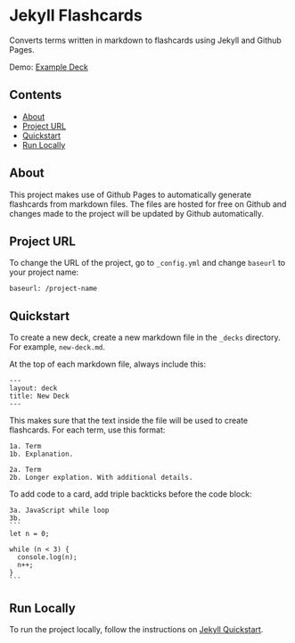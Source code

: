# Jekyll Flashcards

Converts terms written in markdown to flashcards using Jekyll and Github Pages.

Demo: [Example Deck](https://raisingexceptions.com/jekyll-flashcards/)

## Contents
- [About](#about)
- [Project URL](#project-url)
- [Quickstart](#quick-start)
- [Run Locally](#run-locally)

## About

This project makes use of Github Pages to automatically generate flashcards from markdown files. The files are hosted for free on Github and changes made to the project will be updated by Github automatically.

## Project URL

To change the URL of the project, go to `_config.yml` and change `baseurl` to your project name:

```
baseurl: /project-name
```

## Quickstart

To create a new deck, create a new markdown file in the `_decks` directory. For example, `new-deck.md`.

At the top of each markdown file, always include this:

```
---
layout: deck
title: New Deck
---
```

This makes sure that the text inside the file will be used to create flashcards. For each term, use this format:

```
1a. Term
1b. Explanation.

2a. Term
2b. Longer explation. With additional details.
```

To add code to a card, add triple backticks before the code block:

````
3a. JavaScript while loop
3b.
```
let n = 0;

while (n < 3) {
  console.log(n);
  n++;
}
```
````

## Run Locally

To run the project locally, follow the instructions on [Jekyll Quickstart](https://jekyllrb.com/docs/).
